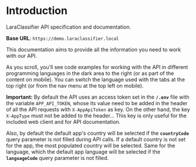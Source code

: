 # Introduction

LaraClassifier API specification and documentation.

<aside>
    <strong>Base URL</strong>: <code>https://demo.laraclassifier.local</code>
</aside>

This documentation aims to provide all the information you need to work with our API.

<aside>As you scroll, you'll see code examples for working with the API in different programming languages in the dark area to the right (or as part of the content on mobile).
You can switch the language used with the tabs at the top right (or from the nav menu at the top left on mobile).</aside>
<p><strong>Important:</strong> By default the API uses an access token set in the <strong><code>/.env</code></strong> file with the variable <code>APP_API_TOKEN</code>, whose its value
need to be added in the header of all the API requests with <code>X-AppApiToken</code> as key. On the other hand, the key <code>X-AppType</code> must not be added to the header... This key is only useful for the included web client and for API documentation.</p>
<p>Also, by default the default app's country will be selected if the <strong><code>countryCode</code></strong> query parameter is not filled during API calls. If a default country is not set for the app, the most populated country will be selected. Same for the language, which the default app language will be selected if the <strong><code>languageCode</code></strong> query parameter is not filled.</p>

